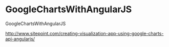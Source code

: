 # GoogleChartsWithAngularJS
GoogleChartsWithAngularJS

http://www.sitepoint.com/creating-visualization-app-using-google-charts-api-angularjs/
